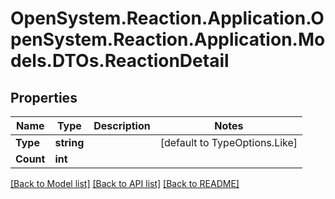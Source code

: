 # OpenSystem.Reaction.Application.OpenSystem.Reaction.Application.Models.DTOs.ReactionDetail

## Properties

Name | Type | Description | Notes
------------ | ------------- | ------------- | -------------
**Type** | **string** |  | [default to TypeOptions.Like]
**Count** | **int** |  | 

[[Back to Model list]](../README.md#documentation-for-models) [[Back to API list]](../README.md#documentation-for-api-endpoints) [[Back to README]](../README.md)

